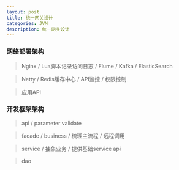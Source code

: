 ```yaml
---
layout: post
title: 统一网关设计
categories: JVM
description: 统一网关设计
---
```


### 网络部署架构
> Nginx / Lua脚本记录访问日志 / Flume / Kafka / ElasticSearch

> Netty / Redis缓存中心 / API监控 / 权限控制

> 应用API



### 开发框架架构
> api / parameter validate

> facade / business / 梳理主流程 / 远程调用

> service / 抽象业务 / 提供基础service api

> dao
